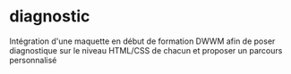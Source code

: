 # diagnostic
Intégration d'une maquette en début de formation DWWM afin de poser diagnostique sur le niveau HTML/CSS de chacun et proposer un parcours personnalisé